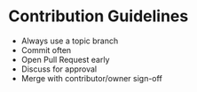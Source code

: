 # Contribution Guidelines

* Always use a topic branch
* Commit often
* Open Pull Request early
* Discuss for approval
* Merge with contributor/owner sign-off
